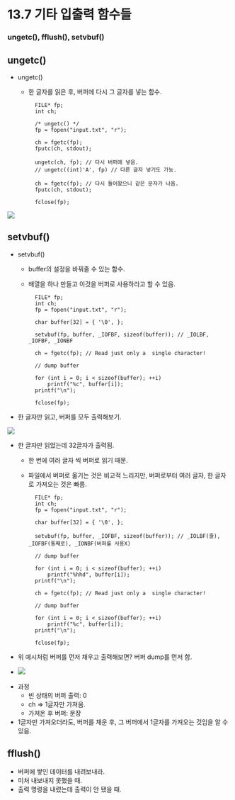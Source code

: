 # 13.7 기타 입출력 함수들
### ungetc(), fflush(), setvbuf()

## ungetc()

* ungetc()
    - 한 글자를 읽은 후, 버퍼에 다시 그 글자를 넣는 함수.
   
            FILE* fp;
            int ch;

            /* ungetc() */
            fp = fopen("input.txt", "r");

            ch = fgetc(fp);
            fputc(ch, stdout);

            ungetc(ch, fp); // 다시 버퍼에 넣음.
            // ungetc((int)'A', fp) // 다른 글자 넣기도 가능.

            ch = fgetc(fp); // 다시 들어왔으니 같은 문자가 나옴.
            fputc(ch, stdout);

            fclose(fp);

<img src="https://github.com/uber9ma/following_C/blob/master/images/chapter13/file18.png?raw=true">

## setvbuf()
* setvbuf()
    - buffer의 설정을 바꿔줄 수 있는 함수.
    - 배열을 하나 만들고 이것을 버퍼로 사용하라고 할 수 있음.

            FILE* fp;
            int ch;
            fp = fopen("input.txt", "r");

            char buffer[32] = { '\0', };

            setvbuf(fp, buffer, _IOFBF, sizeof(buffer)); // _IOLBF, _IOFBF, _IONBF

            ch = fgetc(fp); // Read just only a  single character!

            // dump buffer

            for (int i = 0; i < sizeof(buffer); ++i)
                printf("%c", buffer[i]);
            printf("\n");

            fclose(fp);

- 한 글자만 읽고, 버퍼를 모두 출력해보기.

<img src="https://github.com/uber9ma/following_C/blob/master/images/chapter13/file19.png?raw=true">

* 한 글자만 읽었는데 32글자가 출력됨.
    - 한 번에 여러 글자 씩 버퍼로 읽기 때문.
    - 파일에서 버퍼로 옮기는 것은 비교적 느리지만, 버퍼로부터 여러 글자, 한 글자로 가져오는 것은 빠름.

            FILE* fp;
            int ch;
            fp = fopen("input.txt", "r");

            char buffer[32] = { '\0', };

            setvbuf(fp, buffer, _IOFBF, sizeof(buffer)); // _IOLBF(줄), _IOFBF(통째로), _IONBF(버퍼를 사용X)

            // dump buffer

            for (int i = 0; i < sizeof(buffer); ++i)
                printf("%hhd", buffer[i]);
            printf("\n");
            
            ch = fgetc(fp); // Read just only a  single character!
            
            // dump buffer

            for (int i = 0; i < sizeof(buffer); ++i)
                printf("%c", buffer[i]);
            printf("\n");

            fclose(fp);

* 위 예시처럼 버퍼를 먼저 채우고 출력해보면?
버퍼 dump를 먼저 함.
- <img src="https://github.com/uber9ma/following_C/blob/master/images/chapter13/file20.png?raw=true">

* 과정
    - 빈 상태의 버퍼 출력: 0
    - ch => 1글자만 가져옴.
    - 가져온 후 버퍼: 문장
* 1글자만 가져오더라도, 버퍼를 채운 후, 그 버퍼에서 1글자를 가져오는 것임을 알 수 있음.

## fflush()
* 버퍼에 쌓인 데이터를 내려보내라.
* 미처 내보내지 못했을 때.
* 출력 명령을 내렸는데 출력이 안 됐을 때.